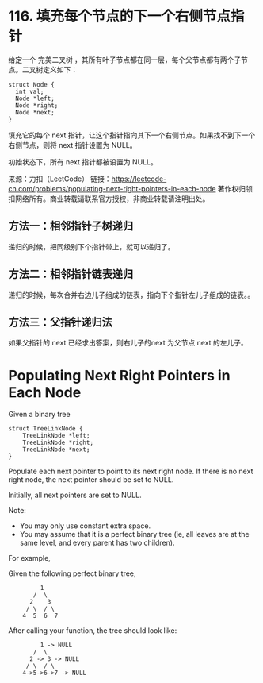 # 116. 填充每个节点的下一个右侧节点指针

给定一个 完美二叉树 ，其所有叶子节点都在同一层，每个父节点都有两个子节点。二叉树定义如下：

```
struct Node {
  int val;
  Node *left;
  Node *right;
  Node *next;
}
```

填充它的每个 next 指针，让这个指针指向其下一个右侧节点。如果找不到下一个右侧节点，则将 next 指针设置为 NULL。

初始状态下，所有 next 指针都被设置为 NULL。

来源：力扣（LeetCode）
链接：https://leetcode-cn.com/problems/populating-next-right-pointers-in-each-node
著作权归领扣网络所有。商业转载请联系官方授权，非商业转载请注明出处。



## 方法一：相邻指针子树递归

递归的时候，把同级别下个指针带上，就可以递归了。  


## 方法二：相邻指针链表递归

递归的时候，每次合并右边儿子组成的链表，指向下个指针左儿子组成的链表。。


## 方法三：父指针递归法


如果父指针的 next 已经求出答案，则右儿子的next 为父节点 next 的左儿子。



# Populating Next Right Pointers in Each Node 



Given a binary tree  

```
struct TreeLinkNode {
    TreeLinkNode *left;
    TreeLinkNode *right;
    TreeLinkNode *next;
}
```

Populate each next pointer to point to its next right node. If there is no next right node, the next pointer should be set to NULL.  

Initially, all next pointers are set to NULL.  

Note:  

- You may only use constant extra space.  
- You may assume that it is a perfect binary tree (ie, all leaves are at the same level, and every parent has two children).  


For example,  

Given the following perfect binary tree,  


```
         1
       /  \
      2    3
     / \  / \
    4  5  6  7
```


After calling your function, the tree should look like:  


```
         1 -> NULL
       /  \
      2 -> 3 -> NULL
     / \  / \
    4->5->6->7 -> NULL
```









